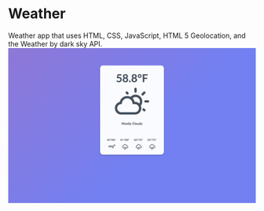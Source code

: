 # Weather
Weather app that uses HTML, CSS, JavaScript, HTML 5 Geolocation, and the Weather by dark sky API.
![Home](pic.png 'Screenshot')
